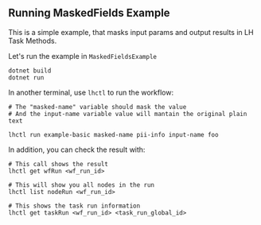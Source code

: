 ## Running MaskedFields Example

This is a simple example, that masks input params and output results in LH Task Methods.

Let's run the example in `MaskedFieldsExample`

```
dotnet build
dotnet run
```

In another terminal, use `lhctl` to run the workflow:

```
# The "masked-name" variable should mask the value
# And the input-name variable value will mantain the original plain text

lhctl run example-basic masked-name pii-info input-name foo
```

In addition, you can check the result with:

```
# This call shows the result
lhctl get wfRun <wf_run_id>

# This will show you all nodes in the run
lhctl list nodeRun <wf_run_id>

# This shows the task run information
lhctl get taskRun <wf_run_id> <task_run_global_id>
```
